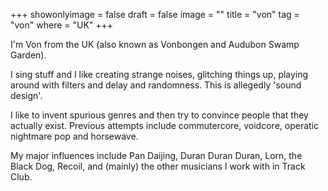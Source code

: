 +++
showonlyimage = false
draft = false
image = ""
title = "von"
tag = "von"
where = "UK"
+++

I'm Von from the UK (also known as Vonbongen and Audubon Swamp Garden).

I sing stuff and I like creating strange noises, glitching things up, playing around with filters and delay and randomness. This is allegedly 'sound design'.

I like to invent spurious genres and then try to convince people that they actually exist. Previous attempts include commutercore, voidcore, operatic nightmare pop and horsewave.

My major influences include Pan Daijing, Duran Duran Duran, Lorn, the Black Dog, Recoil, and (mainly) the other musicians I work with in Track Club.
